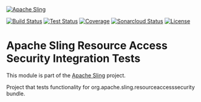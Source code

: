 [![Apache Sling](https://sling.apache.org/res/logos/sling.png)](https://sling.apache.org)

&#32;[![Build Status](https://ci-builds.apache.org/job/Sling/job/modules/job/sling-org-apache-sling-resourceaccesssecurity-it/job/master/badge/icon)](https://ci-builds.apache.org/job/Sling/job/modules/job/sling-org-apache-sling-resourceaccesssecurity-it/job/master/)&#32;[![Test Status](https://img.shields.io/jenkins/tests.svg?jobUrl=https://ci-builds.apache.org/job/Sling/job/modules/job/sling-org-apache-sling-resourceaccesssecurity-it/job/master/)](https://ci-builds.apache.org/job/Sling/job/modules/job/sling-org-apache-sling-resourceaccesssecurity-it/job/master/test/?width=800&height=600)&#32;[![Coverage](https://sonarcloud.io/api/project_badges/measure?project=apache_sling-org-apache-sling-resourceaccesssecurity-it&metric=coverage)](https://sonarcloud.io/dashboard?id=apache_sling-org-apache-sling-resourceaccesssecurity-it)&#32;[![Sonarcloud Status](https://sonarcloud.io/api/project_badges/measure?project=apache_sling-org-apache-sling-resourceaccesssecurity-it&metric=alert_status)](https://sonarcloud.io/dashboard?id=apache_sling-org-apache-sling-resourceaccesssecurity-it) [![License](https://img.shields.io/badge/License-Apache%202.0-blue.svg)](https://www.apache.org/licenses/LICENSE-2.0)

# Apache Sling Resource Access Security Integration Tests

This module is part of the [Apache Sling](https://sling.apache.org) project.

Project that tests functionality for org.apache.sling.resourceaccesssecurity bundle.
